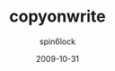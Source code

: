 ---
layout:     post
title:      copyonwrite
subtitle:   
date:       2009-10-31
author:     spin6lock
header-img: img/home-bg-geek.jpg
catalog: true
tags:
    - python
---